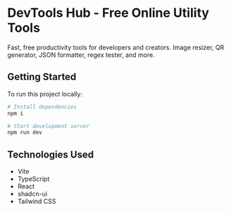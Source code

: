 # DevTools Hub - Free Online Utility Tools

Fast, free productivity tools for developers and creators. Image resizer, QR generator, JSON formatter, regex tester, and more.

## Getting Started

To run this project locally:

```sh
# Install dependencies
npm i

# Start development server
npm run dev
```

## Technologies Used

- Vite
- TypeScript
- React
- shadcn-ui
- Tailwind CSS
